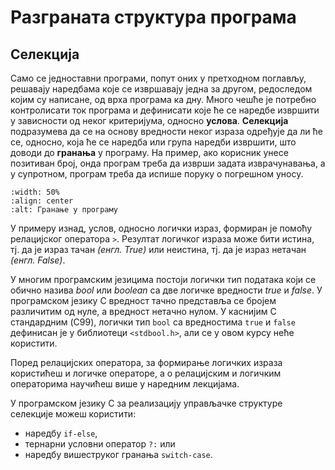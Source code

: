 # Разграната структура програма

## Селекција

Само се једноставни програми, попут оних у претходном поглављу, решавају
наредбама које се извршавају једна за другом, редоследом којим су написане, од
врха програма ка дну. Много чешће је потребно контролисати ток програма и
дефинисати које ће се наредбе извршити у зависности од неког критеријума,
односно **услова**. **Селекција** подразумева да се на основу вредности неког
израза одређује да ли ће се, односно, која ће се наредба или група наредби
извршити, што доводи до **гранања** у програму. На пример, ако корисник унесе
позитиван број, онда програм треба да изврши задата изврачунавања, а у
супротном, програм треба да испише поруку о погрешном уносу.

```{image} images/razgranata.png
:width: 50%
:align: center
:alt: Гранање у програму
```

У примеру изнад, услов, односно логички израз, формиран је помоћу релацијског
оператора `>`. Резултат логичког израза може бити истина, тј. да је израз тачан
*(енгл. True)* или неистина, тј. да је израз нетачан *(енгл. False)*.

У многим програмским језицима постоји логички тип података који се обично
назива *bool* или *boolean* са две логичке вредности *true* и *false*. У
програмском језику C вредност тачно представља се бројем различитим од нуле, а
вредност нетачно нулом. У каснијим C стандардним (C99), логички тип `bool` са
вредностима `true` и `false` дефинисан је у библиотеци `<stdbool.h>`, али се у
овом курсу неће користити.

Поред релацијских оператора, за формирање логичких израза користићеш и логичке
операторе, а о релацијским и логичким операторима научићеш више у наредним
лекцијама.

У програмском језику C за реализацију управљачке структуре селекције можеш
користити:

- наредбу `if-else`,
- тернарни условни оператор `?:` или
- наредбу вишеструког гранања ``switch-case``.
